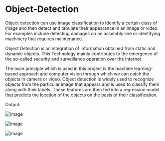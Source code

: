 # Object-Detection
Object detection can use image classification to identify a certain class of image and then detect and tabulate their appearance in an image or video. For examples include detecting damages on an assembly line or identifying machinery that requires maintenance.

Object Detection is an integration of information obtained from static and dynamic objects. This
Technology mainly contributes to the emergence of the so-called security and surveillance
operation over the Internet.

The main principle which is used in this project is the machine learning-based approach and
computer vision through which we can catch the objects in camera or video. Object detection is
widely used to recognize objects from the particular image that appears and is used to classify
them along with their labels. These features are then fed into a regression model that predicts the
location of the objects on the basis of their classification.

Output:

![image](https://user-images.githubusercontent.com/55393019/170027783-7c323b58-2845-4037-8b1c-f273ee2f9c46.png)

![image](https://user-images.githubusercontent.com/55393019/170027972-9528f5df-6e3c-4f74-9ae3-dfd348cdfa5a.png)


![image](https://user-images.githubusercontent.com/55393019/170027253-0ed6f649-2049-4ef4-af18-b8c4e6331e25.png)

